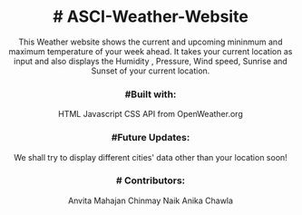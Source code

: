 <h1 align="center"># ASCI-Weather-Website</h1>
<p align="center">
This Weather website shows the current and upcoming mininmum and maximum temperature of your week ahead.
It takes your current location as input and also displays the Humidity , Pressure,  Wind speed, Sunrise and Sunset of your current location.</p>
<h3 align="center">#Built with: </h3>
<p align="center">
HTML
Javascript
CSS
API  from OpenWeather.org </p>
<h3 align="center">#Future Updates:</h3>
<p align="center">
We shall try to display different cities' data other than your location soon! </p>
<h3 align="center"># Contributors:</h3>
<p align="center">
Anvita Mahajan
Chinmay Naik
Anika Chawla
</p>





